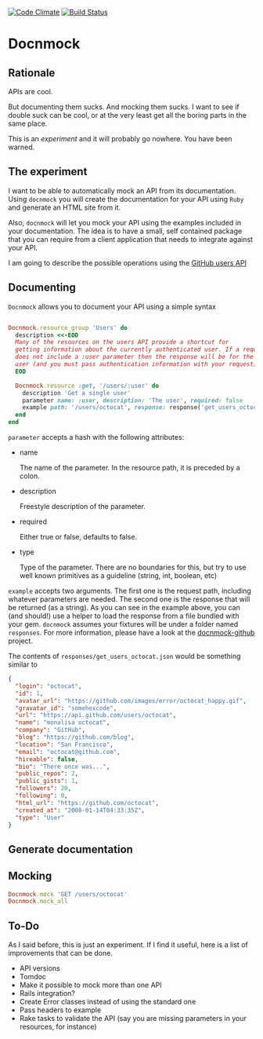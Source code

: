 [![Code
Climate](https://codeclimate.com/github/antonio/docnmock.png)](https://codeclimate.com/github/antonio/docnmock)
[![Build Status](https://travis-ci.org/antonio/docnmock.png?branch=master)](https://travis-ci.org/antonio/docnmock)

# Docnmock

## Rationale

APIs are cool.

But documenting them sucks. And mocking them sucks. I want to see if double suck
can be cool, or at the very least get all the boring parts in the same place.

This is an *experiment* and it will probably go nowhere. You have been warned.

## The experiment

I want to be able to automatically mock an API from its documentation. Using
`docnmock` you will create the documentation for your API using `Ruby` and
generate an HTML site from it.

Also, `docnmock` will let you mock your API using the examples included in your
documentation. The idea is to have a small, self contained package that you can
require from a client application that needs to integrate against your API.

I am going to describe the possible operations using the [GitHub users
API](http://developer.github.com/v3/users/)

## Documenting

`Docnmock` allows you to document your API using a simple syntax

```ruby

Docnmock.resource_group 'Users' do
  description <<-EOD
  Many of the resources on the users API provide a shortcut for
  getting information about the currently authenticated user. If a request URL
  does not include a :user parameter then the response will be for the logged in
  user (and you must pass authentication information with your request).
  EOD

  Docnmock.resource :get, '/users/:user' do
    description 'Get a single user'
    parameter name: :user, description: 'The user', required: false
    example path: '/users/octocat', response: response('get_users_octocat.json')
  end
end

```

`parameter` accepts a hash with the following attributes:

* name

  The name of the parameter. In the resource path, it is preceded by a colon.

* description

  Freestyle description of the parameter.

* required

  Either true or false, defaults to false.

* type

  Type of the parameter. There are no boundaries for this, but try to use well
  known primitives as a guideline (string, int, boolean, etc)

`example` accepts two arguments. The first one is the request path, including
whatever parameters are needed. The second one is the response that will be
returned (as a string). As you can see in the example above, you can (and
should!) use a helper to load the response from a file bundled with your gem.
`docnmock` assumes your fixtures will be under a folder named `responses`. For
more information, please have a look at the
[docnmock-github](https://github.com/antonio/docnmock-github) project.

The contents of `responses/get_users_octocat.json` would be something similar to

```json
{
  "login": "octocat",
  "id": 1,
  "avatar_url": "https://github.com/images/error/octocat_happy.gif",
  "gravatar_id": "somehexcode",
  "url": "https://api.github.com/users/octocat",
  "name": "monalisa octocat",
  "company": "GitHub",
  "blog": "https://github.com/blog",
  "location": "San Francisco",
  "email": "octocat@github.com",
  "hireable": false,
  "bio": "There once was...",
  "public_repos": 2,
  "public_gists": 1,
  "followers": 20,
  "following": 0,
  "html_url": "https://github.com/octocat",
  "created_at": "2008-01-14T04:33:35Z",
  "type": "User"
}
```

## Generate documentation

## Mocking

```ruby
Docnmock.mock 'GET /users/octocat'
Docnmock.mock_all
```

## To-Do

As I said before, this is just an experiment. If I find it useful, here is
a list of improvements that can be done.

* API versions
* Tomdoc
* Make it possible to mock more than one API
* Rails integration?
* Create Error classes instead of using the standard one
* Pass headers to example
* Rake tasks to validate the API (say you are missing parameters in your
  resources, for instance)
